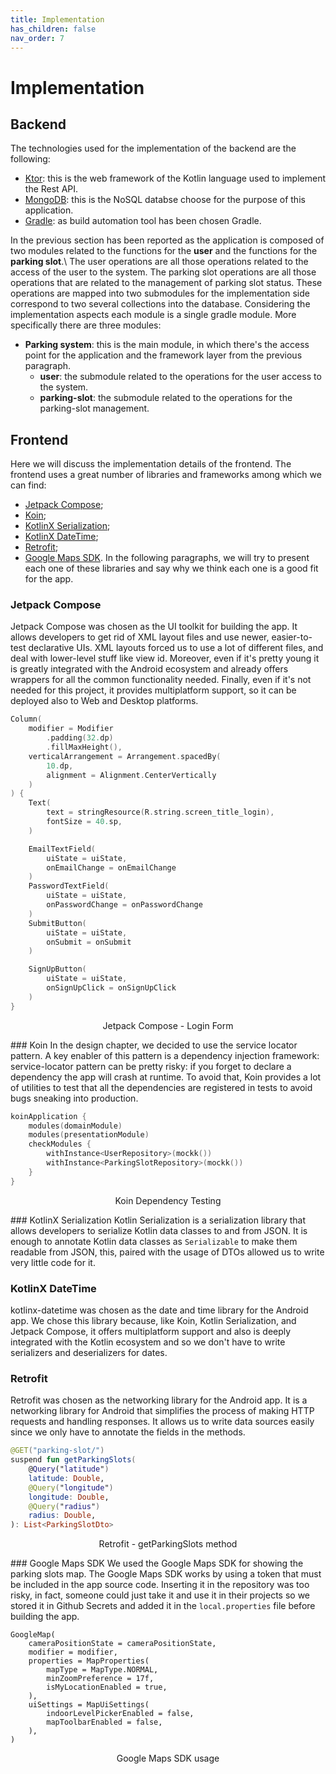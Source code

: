 ```yaml
---
title: Implementation
has_children: false
nav_order: 7
---
```


# Implementation

## Backend

The technologies used for the implementation of the backend are the following:
* [Ktor](https://ktor.io/): this is the web framework of the Kotlin language used to implement the Rest API.
* [MongoDB](https://www.mongodb.com/): this is the NoSQL databse choose for the purpose of this application.
* [Gradle](https://gradle.org/): as build automation tool has been chosen Gradle.

In the previous section has been reported as the application is composed of two modules related to the functions for the **user** and the functions for the **parking slot**.\ 
The user operations are all those operations related to the access of the user to the system. The parking slot operations are all those operations that are related to the management of parking slot status. These operations are mapped into two submodules for the implementation side correspond to two several collections into the database.
Considering the implementation aspects each module is a single gradle module. More specifically there are three modules:
* **Parking system**: this is the main module, in which there's the access point for the application and the framework layer from the previous paragraph. 
    - **user**: the submodule related to the operations for the user access to the system.
    - **parking-slot**: the submodule related to the operations for the parking-slot management.


## Frontend
Here we will discuss the implementation details of the frontend. The frontend uses a great number of libraries and frameworks among which we can find:
* [Jetpack Compose](https://developer.android.com/jetpack/compose);
* [Koin](https://insert-koin.io);
* [KotlinX Serialization](https://github.com/Kotlin/kotlinx.serialization);
* [KotlinX DateTime](https://github.com/Kotlin/kotlinx-datetime);
* [Retrofit](https://square.github.io/retrofit/);
* [Google Maps SDK](https://developers.google.com/maps/documentation/android-sdk/maps-compose).
In the following paragraphs, we will try to present each one of these libraries and say why we think each one is a good fit for the app.

### Jetpack Compose
Jetpack Compose was chosen as the UI toolkit for building the app. It allows developers to get rid of XML layout files and use newer, easier-to-test declarative UIs. XML layouts forced us to use a lot of different files, and deal with lower-level stuff like view id. Moreover, even if it's pretty young it is greatly integrated with the Android ecosystem and already offers wrappers for all the common functionality needed. Finally, even if it's not needed for this project, it provides multiplatform support, so it can be deployed also to Web and Desktop platforms.

```kotlin
Column(
    modifier = Modifier
        .padding(32.dp)
        .fillMaxHeight(),
    verticalArrangement = Arrangement.spacedBy(
        10.dp,
        alignment = Alignment.CenterVertically
    )
) {
    Text(
        text = stringResource(R.string.screen_title_login),
        fontSize = 40.sp,
    )

    EmailTextField(
        uiState = uiState,
        onEmailChange = onEmailChange
    )
    PasswordTextField(
        uiState = uiState,
        onPasswordChange = onPasswordChange
    )
    SubmitButton(
        uiState = uiState,
        onSubmit = onSubmit
    )

    SignUpButton(
        uiState = uiState,
        onSignUpClick = onSignUpClick
    )
}
```
<p align="center">Jetpack Compose - Login Form</p>

### Koin
In the design chapter, we decided to use the service locator pattern. A key enabler of this pattern is a dependency injection framework: service-locator pattern can be pretty risky: if you forget to declare a dependency the app will crash at runtime. To avoid that, Koin provides a lot of utilities to test that all the dependencies are registered in tests to avoid bugs sneaking into production.

```kotlin
koinApplication {
    modules(domainModule)
    modules(presentationModule)
    checkModules {
        withInstance<UserRepository>(mockk())
        withInstance<ParkingSlotRepository>(mockk())
    }
}
```
<p align="center">Koin Dependency Testing</p>

### KotlinX Serialization
Kotlin Serialization is a serialization library that allows developers to serialize Kotlin data classes to and from JSON. It is enough to annotate Kotlin data classes as `Serializable` to make them readable from JSON, this, paired with the usage of DTOs allowed us to write very little code for it.


### KotlinX DateTime
kotlinx-datetime was chosen as the date and time library for the Android app. We chose this library because, like Koin, Kotlin Serialization, and Jetpack Compose, it offers multiplatform support and also is deeply integrated with the Kotlin ecosystem and so we don't have to write serializers and deserializers for dates.

### Retrofit
Retrofit was chosen as the networking library for the Android app. It is a networking library for Android that simplifies the process of making HTTP requests and handling responses. It allows us to write data sources easily since we only have to annotate the fields in the methods.

```kotlin
@GET("parking-slot/")
suspend fun getParkingSlots(
    @Query("latitude")
    latitude: Double,
    @Query("longitude")
    longitude: Double,
    @Query("radius")
    radius: Double,
): List<ParkingSlotDto>
```
<p align="center">Retrofit - getParkingSlots method</p>


### Google Maps SDK
We used the Google Maps SDK for showing the parking slots map. The Google Maps SDK works by using a token that must be included in the app source code. Inserting it in the repository was too risky, in fact, someone could just take it and use it in their projects so we stored it in Github Secrets and added it in the `local.properties` file before building the app.

```
GoogleMap(
    cameraPositionState = cameraPositionState,
    modifier = modifier,
    properties = MapProperties(
        mapType = MapType.NORMAL,
        minZoomPreference = 17f,
        isMyLocationEnabled = true,
    ),
    uiSettings = MapUiSettings(
        indoorLevelPickerEnabled = false,
        mapToolbarEnabled = false,
    ),
)
```
<p align="center">Google Maps SDK usage</p>
